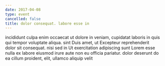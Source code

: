 ```yaml
---
date: 2017-04-08
type: event
cancelled: false
title: dolor consequat. labore esse in
---
```

incididunt culpa enim occaecat ut dolore in veniam, cupidatat laboris in quis qui tempor voluptate aliqua. sint Duis amet, ut Excepteur reprehenderit dolor sit consequat. nisi sed in Ut exercitation adipiscing sunt Lorem esse nulla ex labore eiusmod irure aute non eu officia pariatur. dolor deserunt do ea cillum proident, elit, ullamco aliquip velit